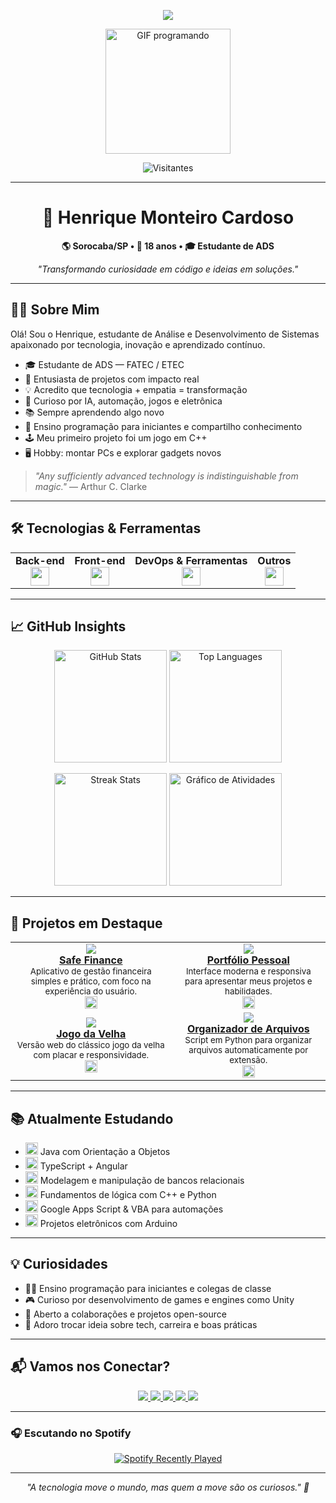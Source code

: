 <p align="center">
  <img src="https://readme-typing-svg.herokuapp.com?font=Fira+Code&duration=3000&pause=1000&color=0FF7E0&center=true&vCenter=true&width=800&height=60&lines=Olá%2C+eu+sou+Henrique+Monteiro!;Estudante+de+TI+e+Desenvolvedor+em+Construção.;Tecnologia+é+como+magia+que+sabemos+explicar."/>
</p>

<p align="center">
  <img src="https://media.tenor.com/kyJFTroNngQAAAAi/coding.gif" width="200" alt="GIF programando" />
</p>

<p align="center">
  <img src="https://visitor-badge.laobi.icu/badge?page_id=HenriqueMC17&left_color=blue&right_color=green" alt="Visitantes" />
</p>

---

<h1 align="center">👾 Henrique Monteiro Cardoso</h1>

<p align="center"><b>🌎 Sorocaba/SP • 🎂 18 anos • 🎓 Estudante de ADS</b></p>
<p align="center"><i>"Transformando curiosidade em código e ideias em soluções."</i></p>

---

## 🧑‍💻 Sobre Mim

Olá! Sou o Henrique, estudante de Análise e Desenvolvimento de Sistemas apaixonado por tecnologia, inovação e aprendizado contínuo.

- 🎓 Estudante de ADS — FATEC / ETEC  
- 🚀 Entusiasta de projetos com impacto real  
- 💡 Acredito que tecnologia + empatia = transformação  
- 🧩 Curioso por IA, automação, jogos e eletrônica  
- 📚 Sempre aprendendo algo novo  
- 🧠 Ensino programação para iniciantes e compartilho conhecimento  
- 🕹️ Meu primeiro projeto foi um jogo em C++  
- 🖥️ Hobby: montar PCs e explorar gadgets novos  

> _"Any sufficiently advanced technology is indistinguishable from magic."_ — Arthur C. Clarke

---

## 🛠️ Tecnologias & Ferramentas

<table align="center">
  <tr>
    <td align="center"><b>Back-end</b><br>
      <img src="https://skillicons.dev/icons?i=java,py,cpp,cs,php,nodejs,mysql,postgres,arduino" height="30"/>
    </td>
    <td align="center"><b>Front-end</b><br>
      <img src="https://skillicons.dev/icons?i=html,css,js,ts,react,nextjs,tailwind,materialui" height="30"/>
    </td>
    <td align="center"><b>DevOps & Ferramentas</b><br>
      <img src="https://skillicons.dev/icons?i=docker,gitlab,vscode,eclipse,figma,ps,firebase,windows" height="30"/>
    </td>
    <td align="center"><b>Outros</b><br>
      <img src="https://skillicons.dev/icons?i=github,discord,arduino" height="30"/>
    </td>
  </tr>
</table>

---

## 📈 GitHub Insights

<p align="center">
  <img height="180em" src="https://github-readme-stats.vercel.app/api?username=HenriqueMC17&show_icons=true&theme=tokyonight&count_private=true&cache_seconds=1800" alt="GitHub Stats"/>
  <img height="180em" src="https://github-readme-stats.vercel.app/api/top-langs/?username=HenriqueMC17&layout=compact&theme=tokyonight&langs_count=10&custom_title=Linguagens+Mais+Usadas&cache_seconds=1800" alt="Top Languages"/>
</p>

<p align="center">
  <img src="https://streak-stats.demolab.com?user=HenriqueMC17&theme=tokyonight&hide_border=false&date_format=M%20j%5B%2C%20Y%5D&mode=weekly" height="180em" alt="Streak Stats"/>
  <img src="https://github-readme-activity-graph.vercel.app/graph?username=HenriqueMC17&radius=16&theme=tokyonight&area=true&hide_border=false&custom_title=Atividades+Recentes" height="180em" alt="Gráfico de Atividades"/>
</p>

---

## 🚀 Projetos em Destaque

<table>
  <tr>
    <td align="center">
      <a href="https://v0-saas-landing-page-bi83mscdt.vercel.app/">
        <img src="https://img.shields.io/badge/-Safe%20Finance-111?style=for-the-badge&logo=github&logoColor=white" />
        <br/><strong>Safe Finance</strong>
      </a>
      <br/>
      <sub>Aplicativo de gestão financeira simples e prático, com foco na experiência do usuário.</sub><br/>
      <img src="https://skillicons.dev/icons?i=react,ts,tailwind,vercel" height="20"/>
    </td>
    <td align="center">
      <a href="https://v0-portfolio-website-zeta-plum.vercel.app/">
        <img src="https://img.shields.io/badge/-Portfólio%20Pessoal-007396?style=for-the-badge&logo=github&logoColor=white" />
        <br/><strong>Portfólio Pessoal</strong>
      </a>
      <br/>
      <sub>Interface moderna e responsiva para apresentar meus projetos e habilidades.</sub><br/>
      <img src="https://skillicons.dev/icons?i=nextjs,react,ts,tailwind" height="20"/>
    </td>
  </tr>
  <tr>
    <td align="center">
      <a href="https://github.com/HenriqueMC17/JogoDaVelha">
        <img src="https://img.shields.io/badge/-Jogo%20da%20Velha-ff5722?style=for-the-badge&logo=javascript&logoColor=white" />
        <br/><strong>Jogo da Velha</strong>
      </a>
      <br/>
      <sub>Versão web do clássico jogo da velha com placar e responsividade.</sub><br/>
      <img src="https://skillicons.dev/icons?i=js,html,css" height="20"/>
    </td>
    <td align="center">
      <a href="https://github.com/HenriqueMC17/OrganizadorDeArquivos">
        <img src="https://img.shields.io/badge/-Organizador%20de%20Arquivos-306998?style=for-the-badge&logo=python&logoColor=white" />
        <br/><strong>Organizador de Arquivos</strong>
      </a>
      <br/>
      <sub>Script em Python para organizar arquivos automaticamente por extensão.</sub><br/>
      <img src="https://skillicons.dev/icons?i=py" height="20"/>
    </td>
  </tr>
</table>

---

## 📚 Atualmente Estudando

- <img src="https://skillicons.dev/icons?i=java" height="20"/> Java com Orientação a Objetos  
- <img src="https://skillicons.dev/icons?i=ts,angular" height="20"/> TypeScript + Angular  
- <img src="https://skillicons.dev/icons?i=mysql" height="20"/> Modelagem e manipulação de bancos relacionais  
- <img src="https://skillicons.dev/icons?i=cpp,py" height="20"/> Fundamentos de lógica com C++ e Python  
- <img src="https://skillicons.dev/icons?i=googlecloud" height="20"/> Google Apps Script & VBA para automações  
- <img src="https://skillicons.dev/icons?i=arduino" height="20"/> Projetos eletrônicos com Arduino

---

## 💡 Curiosidades

- 👨‍🏫 Ensino programação para iniciantes e colegas de classe  
- 🎮 Curioso por desenvolvimento de games e engines como Unity  
- 🤝 Aberto a colaborações e projetos open-source  
- 💬 Adoro trocar ideia sobre tech, carreira e boas práticas

---

## 📬 Vamos nos Conectar?

<p align="center">
  <a href="https://www.linkedin.com/in/henrique-monteiro-cardoso-ba3716229/" target="_blank">
    <img src="https://img.shields.io/badge/-LinkedIn-0077B5?style=for-the-badge&logo=linkedin&logoColor=white" />
  </a>
  <a href="https://wa.me/5515988027261" target="_blank">
    <img src="https://img.shields.io/badge/-WhatsApp-25D366?style=for-the-badge&logo=whatsapp&logoColor=white" />
  </a>
  <a href="mailto:henriquemon17@gmail.com" target="_blank">
    <img src="https://img.shields.io/badge/-Gmail-D14836?style=for-the-badge&logo=gmail&logoColor=white" />
  </a>
  <a href="https://discordapp.com/users/.crazywen" target="_blank">
    <img src="https://img.shields.io/badge/-Discord-5865F2?style=for-the-badge&logo=discord&logoColor=white" />
  </a>
  <a href="https://github.com/HenriqueMC17" target="_blank">
    <img src="https://img.shields.io/badge/-GitHub-181717?style=for-the-badge&logo=github&logoColor=white" />
  </a>
</p>

---

### 🎧 Escutando no Spotify

<div align="center">
  <a href="https://open.spotify.com/user/31k3hwqqt55ohjaiif3tnhps6wrq?si=2711116ba4034159" target="_blank">
    <img src="https://spotify-recently-played-readme.vercel.app/api?user=31k3hwqqt55ohjaiif3tnhps6wrq&count=3&unique=true" alt="Spotify Recently Played" />
  </a>
</div>

---

<p align="center"><i>"A tecnologia move o mundo, mas quem a move são os curiosos." 🚀</i></p>
